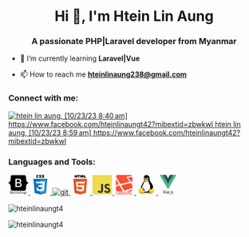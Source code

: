 <h1 align="center">Hi 👋, I'm Htein Lin Aung</h1>
<h3 align="center">A passionate PHP|Laravel developer from Myanmar</h3>

- 🌱 I’m currently learning **Laravel|Vue**

- 📫 How to reach me **hteinlinaung238@gmail.com**

<h3 align="left">Connect with me:</h3>
<p align="left">
<a href="https://fb.com/htein lin aung, [10/23/23 8:40 am] https://www.facebook.com/hteinlinaungt42?mibextid=zbwkwl htein lin aung, [10/23/23 8:59 am] https://www.facebook.com/hteinlinaungt42?mibextid=zbwkwl" target="blank"><img align="center" src="https://raw.githubusercontent.com/rahuldkjain/github-profile-readme-generator/master/src/images/icons/Social/facebook.svg" alt="htein lin aung, [10/23/23 8:40 am] https://www.facebook.com/hteinlinaungt42?mibextid=zbwkwl htein lin aung, [10/23/23 8:59 am] https://www.facebook.com/hteinlinaungt42?mibextid=zbwkwl" height="30" width="40" /></a>
</p>

<h3 align="left">Languages and Tools:</h3>
<p align="left"> <a href="https://getbootstrap.com" target="_blank" rel="noreferrer"> <img src="https://raw.githubusercontent.com/devicons/devicon/master/icons/bootstrap/bootstrap-plain-wordmark.svg" alt="bootstrap" width="40" height="40"/> </a> <a href="https://www.w3schools.com/css/" target="_blank" rel="noreferrer"> <img src="https://raw.githubusercontent.com/devicons/devicon/master/icons/css3/css3-original-wordmark.svg" alt="css3" width="40" height="40"/> </a> <a href="https://git-scm.com/" target="_blank" rel="noreferrer"> <img src="https://www.vectorlogo.zone/logos/git-scm/git-scm-icon.svg" alt="git" width="40" height="40"/> </a> <a href="https://www.w3.org/html/" target="_blank" rel="noreferrer"> <img src="https://raw.githubusercontent.com/devicons/devicon/master/icons/html5/html5-original-wordmark.svg" alt="html5" width="40" height="40"/> </a> <a href="https://developer.mozilla.org/en-US/docs/Web/JavaScript" target="_blank" rel="noreferrer"> <img src="https://raw.githubusercontent.com/devicons/devicon/master/icons/javascript/javascript-original.svg" alt="javascript" width="40" height="40"/> </a> <a href="https://laravel.com/" target="_blank" rel="noreferrer"> <img src="https://raw.githubusercontent.com/devicons/devicon/master/icons/laravel/laravel-plain-wordmark.svg" alt="laravel" width="40" height="40"/> </a> <a href="https://www.linux.org/" target="_blank" rel="noreferrer"> <img src="https://raw.githubusercontent.com/devicons/devicon/master/icons/linux/linux-original.svg" alt="linux" width="40" height="40"/> </a> <a href="https://vuejs.org/" target="_blank" rel="noreferrer"> <img src="https://raw.githubusercontent.com/devicons/devicon/master/icons/vuejs/vuejs-original-wordmark.svg" alt="vuejs" width="40" height="40"/> </a> </p>

<p><img align="center" src="https://github-readme-stats.vercel.app/api/top-langs?username=hteinlinaungt4&show_icons=true&locale=en&layout=compact" alt="hteinlinaungt4" /></p>

<p><img align="center" src="https://github-readme-streak-stats.herokuapp.com/?user=hteinlinaungt4&" alt="hteinlinaungt4" /></p>
